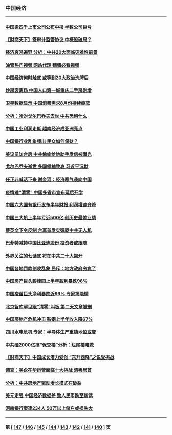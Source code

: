### 中国经济
---
#### [中国逾四千上市公司公布中报 半数公司巨亏](../../pages/ncid283/n13814946.md?09011245) 
#### [【财商天下】签审计监管协议 中概股破局？](../../pages/ncid283/n13814835.md?09011245) 
#### [经济哀鸿遍野 分析：中共20大面临灾难性前景](../../pages/ncid283/n13814871.md?09011245) 
#### [油管热门视频 网站代理 翻墙必看视频](http://209.222.30.114:81/youtube.html?09011245)
#### [中国经济何时触底 或等到20大政治洗牌后](../../pages/ncid283/n13814867.md?09011245) 
#### [炒房客离场 中国人口第一城重庆二手房剧增](../../pages/ncid283/n13814873.md?09011245) 
#### [卫星数据显示 中国消费需求8月份持续疲软](../../pages/ncid283/n13814708.md?09011245) 
#### [分析：冷对戈尔巴乔夫去世 中共恐惧什么](../../pages/ncid283/n13814778.md?09011245) 
#### [中国工业利润走低 越南经济成亚洲亮点](../../pages/ncid283/n13814467.md?09011245) 
#### [中国银行业乱象频出 民众如何保财？](../../pages/ncid283/n13814689.md?09011245) 
#### [美议员访台后 中共偷偷给她助手发信被曝光](../../pages/ncid283/n13814672.md?09011245) 
#### [戈尔巴乔夫逝世 多国领袖致哀 习近平沉默](../../pages/ncid283/n13814454.md?09011245) 
#### [任正非喊活下来 谢金河：经济寒气袭向中国](../../pages/ncid283/n13814196.md?09011245) 
#### [疫情难“清零” 中国多省市宣布延后开学](../../pages/ncid283/n13814352.md?09011245) 
#### [中国六大国有银行发布半年财报 利润增速齐降](../../pages/ncid283/n13814371.md?09011245) 
#### [中国三大航上半年亏近500亿 创历史最差业绩](../../pages/ncid283/n13813972.md?09011245) 
#### [蔡英文下令反制 台军首发实弹驱中共无人机](../../pages/ncid283/n13813905.md?09011245) 
#### [巴菲特减持中国比亚迪股份 投资者或跟随](../../pages/ncid283/n13813939.md?09011245) 
#### [外界关注的七谜底 将在中共二十大揭开](../../pages/ncid283/n13813907.md?09011245) 
#### [中国各地罚款创收乱象 民斥：地方政府穷疯了](../../pages/ncid283/n13813735.md?09011245) 
#### [中国房产巨头碧桂园上半年盈利暴跌96%](../../pages/ncid283/n13813700.md?09011245) 
#### [中国疫苗巨头净利暴跌近99% 专家揭隐情](../../pages/ncid283/n13813638.md?09011245) 
#### [北京智库罕见跟“清零”叫板 第二天文章被删](../../pages/ncid283/n13813675.md?09011245) 
#### [中国房地产危机冲击 鞍钢上半年收入降67%](../../pages/ncid283/n13813496.md?09011245) 
#### [四川水电危机 专家：半导体生产重镇地位或变](../../pages/ncid283/n13813508.md?09011245) 
#### [中共砸2000亿撑“保交楼”分析：烂尾楼难救](../../pages/ncid283/n13813231.md?09011245) 
#### [【财商天下】中国成长潜力受创 “东升西降”之说受挑战](../../pages/ncid283/n13813278.md?09011245) 
#### [调查：美企在华运营面临十大挑战 清零居首](../../pages/ncid283/n13813244.md?09011245) 
#### [分析：中共房地产驱动增长模式在破裂](../../pages/ncid283/n13813258.md?09011245) 
#### [美元走强 中国经济数据差 致人民币跌至新低](../../pages/ncid283/n13813194.md?09011245) 
#### [河南银行案逮234人 50万以上储户或损失大](../../pages/ncid283/n13813193.md?09011245) 

---
#### 第 [ [147](./147.md?09011245) / [146](./146.md?09011245) / [145](./145.md?09011245) / [144](./144.md?09011245) / [143](./143.md?09011245) / [142](./142.md?09011245) / [141](./141.md?09011245) / [140](./140.md?09011245) ] 页
